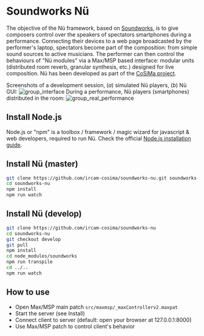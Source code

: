 # Soundworks Nü
The objective of the Nü framework, based on [Soundworks](https://github.com/collective-soundworks/soundworks/), is to give composers control over the speakers of spectators smartphones during a performance. Connecting their devices to a web page broadcasted by the performer's laptop, spectators become part of the composition: from simple sound sources to active musicians. The performer can then control the behaviours of "Nü modules" via a Max/MSP based interface: modular units (distributed room reverb, granular synthesis, etc.) designed for live composition. Nü has been developed as part of the [CoSiMa project](http://cosima.ircam.fr/).

[//]: # (For a complete documentation of the *Soundworks* framework, please refer to http://collective-soundworks.github.io/soundworks/.)

Screenshots of a development session, (*a*) simulated Nü players, (*b*) Nü GUI:
![group_interface](https://cloud.githubusercontent.com/assets/1186926/21421849/4d68fbcc-c835-11e6-94aa-308a2f7ca991.png)
During a performance, Nü players (smartphones) distributed in the room:
![group_real_performance](https://cloud.githubusercontent.com/assets/1186926/21421854/5414aeb2-c835-11e6-8870-699ff9d4969d.png)

## Install Node.js

Node.js or "npm" is a toolbox / framework / magic wizard for javascript & web developers, required to run Nü. Check the official [Node.js installation guide](https://docs.npmjs.com/getting-started/installing-node).

## Install Nü (master)

```sh
git clone https://github.com/ircam-cosima/soundworks-nu.git soundworks-nu
cd soundworks-nu
npm install
npm run watch
```

## Install Nü (develop)

```sh
git clone https://github.com/ircam-cosima/soundworks-nu
cd soundworks-nu
git checkout develop
git pull
npm install
cd node_modules/soundworks
npm run transpile
cd ../..
npm run watch
```

## How to use

* Open Max/MSP main patch `src/maxmsp/_maxControllerv2.maxpat`
* Start the server (see Install)
* Connect client to server (default: open your browser at 127.0.0.1:8000)
* Use Max/MSP patch to control client's behavior